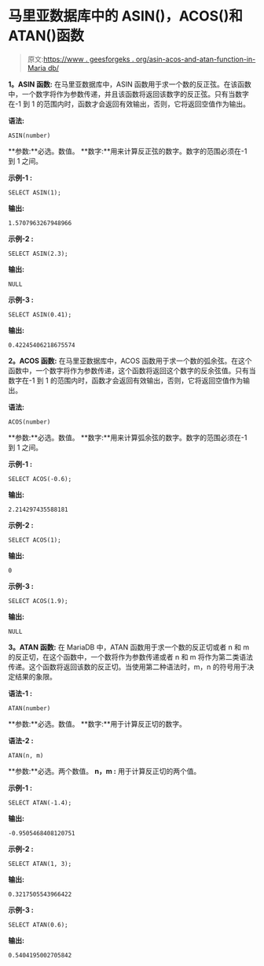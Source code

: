 # 马里亚数据库中的 ASIN()，ACOS()和 ATAN()函数

> 原文:[https://www . geesforgeks . org/asin-acos-and-atan-function-in-Maria db/](https://www.geeksforgeeks.org/asin-acos-and-atan-function-in-mariadb/)

**1。ASIN 函数:**
在马里亚数据库中，ASIN 函数用于求一个数的反正弦。在该函数中，一个数字将作为参数传递，并且该函数将返回该数字的反正弦。只有当数字在-1 到 1 的范围内时，函数才会返回有效输出，否则，它将返回空值作为输出。

**语法:**

```
ASIN(number)
```

**参数:**必选。数值。
**数字:**用来计算反正弦的数字。数字的范围必须在-1 到 1 之间。

**示例-1 :**

```
SELECT ASIN(1);
```

**输出:**

```
1.5707963267948966
```

**示例-2 :**

```
SELECT ASIN(2.3);
```

**输出:**

```
NULL
```

**示例-3 :**

```
SELECT ASIN(0.41);
```

**输出:**

```
0.42245406218675574
```

**2。ACOS 函数:**
在马里亚数据库中，ACOS 函数用于求一个数的弧余弦。在这个函数中，一个数字将作为参数传递，这个函数将返回这个数字的反余弦值。只有当数字在-1 到 1 的范围内时，函数才会返回有效输出，否则，它将返回空值作为输出。

**语法:**

```
ACOS(number)
```

**参数:**必选。数值。
**数字:**用来计算弧余弦的数字。数字的范围必须在-1 到 1 之间。

**示例-1 :**

```
SELECT ACOS(-0.6);
```

**输出:**

```
2.214297435588181
```

**示例-2 :**

```
SELECT ACOS(1);
```

**输出:**

```
0
```

**示例-3 :**

```
SELECT ACOS(1.9);
```

**输出:**

```
NULL
```

**3。ATAN 函数:**
在 MariaDB 中，ATAN 函数用于求一个数的反正切或者 n 和 m 的反正切，在这个函数中，一个数将作为参数传递或者 n 和 m 将作为第二类语法传递。这个函数将返回该数的反正切。当使用第二种语法时，m，n 的符号用于决定结果的象限。

**语法-1 :**

```
ATAN(number)
```

**参数:**必选。数值。
**数字:**用于计算反正切的数字。

**语法-2 :**

```
ATAN(n, m)
```

**参数:**必选。两个数值。
**n，m :** 用于计算反正切的两个值。

**示例-1 :**

```
SELECT ATAN(-1.4);
```

**输出:**

```
-0.9505468408120751
```

**示例-2 :**

```
SELECT ATAN(1, 3);
```

**输出:**

```
0.3217505543966422
```

**示例-3 :**

```
SELECT ATAN(0.6);
```

**输出:**

```
0.5404195002705842
```